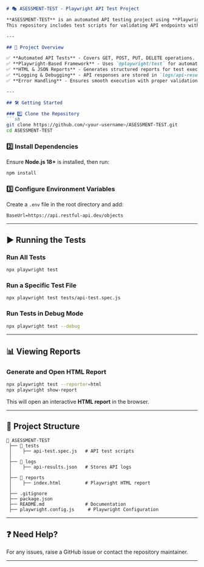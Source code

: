 ```md
# 🎭 ASESSMENT-TEST - Playwright API Test Project  

**ASESSMENT-TEST** is an automated API testing project using **Playwright**.  
This repository includes test scripts for validating API endpoints with structured **logging, debugging, and reporting**.

---

## 🔹 Project Overview  

✅ **Automated API Tests** - Covers GET, POST, PUT, DELETE operations.  
✅ **Playwright-Based Framework** - Uses `@playwright/test` for automation.  
✅ **HTML & JSON Reports** - Generates structured reports for test execution.  
✅ **Logging & Debugging** - API responses are stored in `logs/api-results.json`.  
✅ **Error Handling** - Ensures smooth execution with proper validations.  

---

## 🛠️ Getting Started  

### 1️⃣ Clone the Repository  
```sh
git clone https://github.com/<your-username>/ASESSMENT-TEST.git
cd ASESSMENT-TEST
```

### 2️⃣ Install Dependencies  
Ensure **Node.js 18+** is installed, then run:  
```sh
npm install
```

### 3️⃣ Configure Environment Variables  
Create a `.env` file in the root directory and add:  
```
BaseUrl=https://api.restful-api.dev/objects
```

---

## ▶️ Running the Tests  

### **Run All Tests**  
```sh
npx playwright test
```

### **Run a Specific Test File**  
```sh
npx playwright test tests/api-test.spec.js
```

### **Run Tests in Debug Mode**  
```sh
npx playwright test --debug
```

---

## 📊 Viewing Reports  

### **Generate and Open HTML Report**  
```sh
npx playwright test --reporter=html
npx playwright show-report
```
This will open an interactive **HTML report** in the browser.

---

## 📂 Project Structure  

```
📂 ASESSMENT-TEST
 ├── 📂 tests
 │    ├── api-test.spec.js   # API test scripts
 │
 ├── 📂 logs
 │    ├── api-results.json   # Stores API logs
 │
 ├── 📂 reports
 │    ├── index.html         # Playwright HTML report
 │
 ├── .gitignore
 ├── package.json
 ├── README.md               # Documentation
 ├── playwright.config.js     # Playwright Configuration
```

---

## ❓ Need Help?  
For any issues, raise a GitHub issue or contact the repository maintainer.

---
